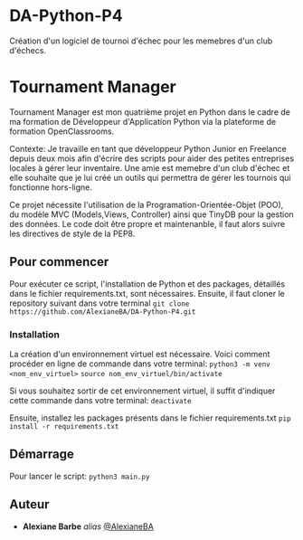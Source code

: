 # DA-Python-P4
Création d'un logiciel de tournoi d'échec pour les memebres d'un club d'échecs.

# Tournament Manager
Tournament Manager est mon quatrième projet en Python dans le cadre de ma formation de Développeur d'Application Python via la plateforme de formation OpenClassrooms.

Contexte:
Je travaille en tant que développeur Python Junior en Freelance depuis deux mois afin d'écrire des scripts pour aider des petites entreprises locales à gérer leur inventaire.
Une amie est memebre d'un club d'échec et elle souhaite que je lui créé un outils qui permettra de gérer les tournois qui fonctionne hors-ligne.

Ce projet nécessite l'utilisation de la Programation-Orientée-Objet (POO), du modèle MVC (Models,Views, Controller) ainsi que TinyDB pour la gestion des données.
Le code doit être propre et maintenanble, il faut alors suivre les directives de style de la PEP8.

## Pour commencer
Pour exécuter ce script, l'installation de Python et des packages, détaillés dans le fichier requirements.txt, sont nécessaires.
Ensuite, il faut cloner le repository suivant dans votre terminal
``git clone https://github.com/AlexianeBA/DA-Python-P4.git``

### Installation
La création d'un environnement virtuel est nécessaire. Voici comment procéder en ligne de commande dans votre terminal:
``python3 -m venv <nom_env_virtuel>``
``source nom_env_virtuel/bin/activate``

Si vous souhaitez sortir de cet environnement virtuel, il suffit d'indiquer cette commande dans votre terminal:
``deactivate``

Ensuite, installez les packages présents dans le fichier requirements.txt
``pip install -r requirements.txt``

## Démarrage
Pour lancer le script: 
``python3 main.py``

## Auteur

* **Alexiane Barbe** _alias_ [@AlexianeBA](https://github.com/AlexianeBA)

